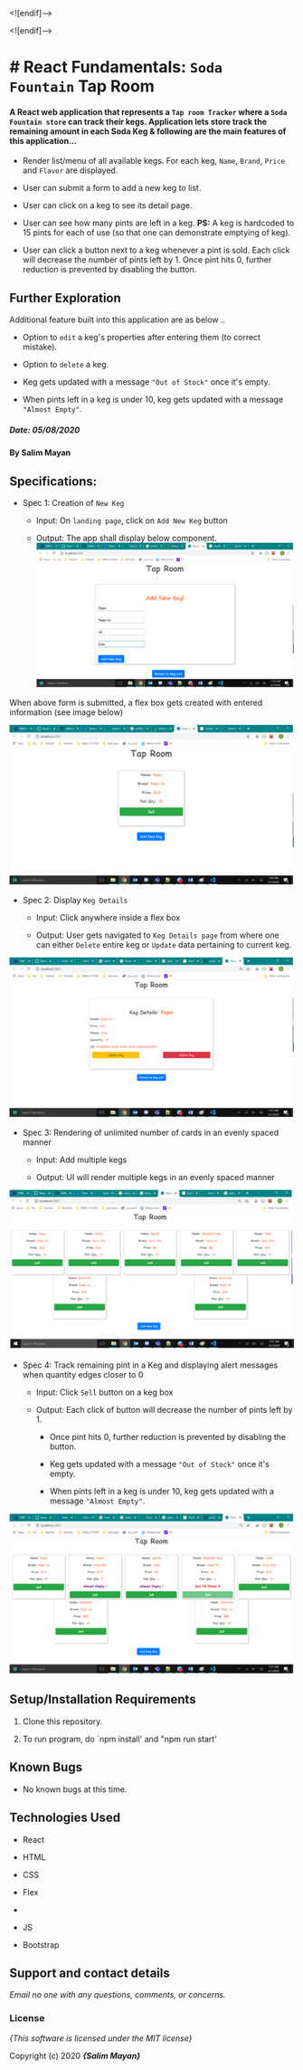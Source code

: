 <![endif]-->

<![endif]-->

# # React Fundamentals: `Soda Fountain` Tap Room

#### A React web application that represents a `Tap room Tracker` where a `Soda Fountain store` can track their kegs. Application lets store track the remaining amount in each Soda Keg & following are the main features of this application...

- Render list/menu of all available kegs. For each keg, `Name`,  `Brand`,  `Price`  and  `Flavor`  are displayed.

-  User can submit a form to add a new keg to list.

-  User can click on a keg to see its detail page.

-  User can see how many pints are left in a keg. **PS:**  A keg is hardcoded to 15 pints for each of use (so that one can demonstrate emptying of keg).

-  User can click a button next to a keg whenever a pint is sold. Each click will decrease the number of pints left by 1. Once pint hits 0, further reduction is prevented by disabling the button.

## Further Exploration

Additional feature built into this application are as below ..

-  Option to `edit` a keg's properties after entering them (to correct mistake).

-  Option to `delete` a keg.

-  Keg gets updated with a message `"Out of Stock"` once it's empty.

-  When pints left in a keg is under 10, keg gets updated with a message `"Almost Empty"`.

##### Date: **05/08/2020**

#### By **Salim Mayan**

## Specifications:

* Spec 1: Creation of `New Keg`

    + Input: On `landing page`, click on `Add New Keg` button

    + Output: The app shall display below component. ![alt text](https://github.com/Rekjal/projTapRoom/blob/master/src/img/Add_New_Keg.png)

When above form is submitted, a flex box gets created with entered information (see image below)

![alt text](https://github.com/Rekjal/projTapRoom/blob/master/src/img/Tap_Room_with_1_Keg.png)

* Spec 2: Display `Keg Details`

    + Input: Click anywhere inside a flex box

    + Output: User gets navigated to `Keg Details page` from where one can either `Delete` entire keg or `Update` data pertaining to current keg.

![alt text](https://github.com/Rekjal/projTapRoom/blob/master/src/img/Keg_Details_page.png)

* Spec 3: Rendering of unlimited number of cards in an evenly spaced manner

    + Input: Add multiple kegs
    
    + Output: UI will render multiple kegs in an evenly spaced manner

![alt text](https://github.com/Rekjal/projTapRoom/blob/master/src/img/Tap_Room_with_many_Kegs.png)

* Spec 4: Track remaining pint in a Keg and displaying alert messages when quantity edges closer to 0

    + Input: Click `Sell` button on a keg box
    
    + Output: Each click of button will decrease the number of pints left by 1.

		+ Once pint hits 0, further reduction is prevented by disabling the button.

		+ Keg gets updated with a message `"Out of Stock"` once it's empty.

		+ When pints left in a keg is under 10, keg gets updated with a message `"Almost Empty"`.

![alt text](https://github.com/Rekjal/projTapRoom/blob/master/src/img/Tap_Room_tracking_multiple_kegs_its_pints_and_alert_Messages.png)

## Setup/Installation Requirements

1. Clone this repository.

2. To run program, do `npm install' and "npm run start'

## Known Bugs

* No known bugs at this time.

## Technologies Used

* React

* HTML

* CSS

* Flex

*

* JS

* Bootstrap

## Support and contact details

_Email no one with any questions, comments, or concerns._

### License

*{This software is licensed under the MIT license}*

Copyright (c) 2020 **_{Salim Mayan}_**
